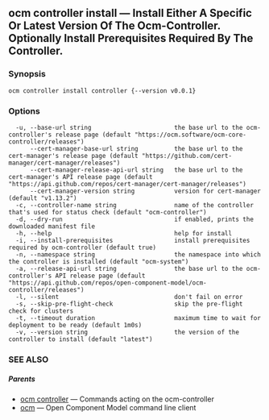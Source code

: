 ## ocm controller install &mdash; Install Either A Specific Or Latest Version Of The Ocm-Controller. Optionally Install Prerequisites Required By The Controller.

### Synopsis

```
ocm controller install controller {--version v0.0.1}
```

### Options

```
  -u, --base-url string                       the base url to the ocm-controller's release page (default "https://ocm.software/ocm-core-controller/releases")
      --cert-manager-base-url string          the base url to the cert-manager's release page (default "https://github.com/cert-manager/cert-manager/releases")
      --cert-manager-release-api-url string   the base url to the cert-manager's API release page (default "https://api.github.com/repos/cert-manager/cert-manager/releases")
      --cert-manager-version string           version for cert-manager (default "v1.13.2")
  -c, --controller-name string                name of the controller that's used for status check (default "ocm-controller")
  -d, --dry-run                               if enabled, prints the downloaded manifest file
  -h, --help                                  help for install
  -i, --install-prerequisites                 install prerequisites required by ocm-controller (default true)
  -n, --namespace string                      the namespace into which the controller is installed (default "ocm-system")
  -a, --release-api-url string                the base url to the ocm-controller's API release page (default "https://api.github.com/repos/open-component-model/ocm-controller/releases")
  -l, --silent                                don't fail on error
  -s, --skip-pre-flight-check                 skip the pre-flight check for clusters
  -t, --timeout duration                      maximum time to wait for deployment to be ready (default 1m0s)
  -v, --version string                        the version of the controller to install (default "latest")
```

### SEE ALSO

##### Parents

* [ocm controller](ocm_controller.md)	 &mdash; Commands acting on the ocm-controller
* [ocm](ocm.md)	 &mdash; Open Component Model command line client

